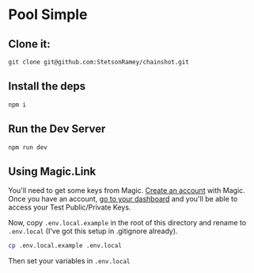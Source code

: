 # Pool Simple

## Clone it:

`git clone git@github.com:StetsonRamey/chainshot.git`

## Install the deps

`npm i`

## Run the Dev Server

`npm run dev`

## Using Magic.Link

You'll need to get some keys from Magic.  [Create an account](https://dashboard.magic.link/signup) with Magic.  Once you have an account, [go to your dashboard](https://dashboard.magic.link/) and you'll be able to access your Test Public/Private Keys.

Now, copy `.env.local.example` in the root of this directory and rename to `.env.local` (I've got this setup in .gitignore already).

```bash
cp .env.local.example .env.local
```

Then set your variables in `.env.local`
